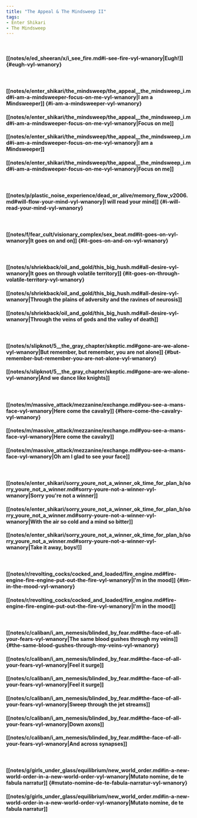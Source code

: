 ```yaml
---
title: "The Appeal & The Mindsweep II"
tags:
- Enter Shikari
- The Mindsweep
---
```

&nbsp;
#### [[notes/e/ed_sheeran/x/i_see_fire.md#i-see-fire-vyl-wnanory|Eugh!]] {#eugh-vyl-wnanory}
&nbsp;
#### [[notes/e/enter_shikari/the_mindsweep/the_appeal__the_mindsweep_i.md#i-am-a-mindsweeper-focus-on-me-vyl-wnanory|I am a Mindsweeper]] {#i-am-a-mindsweeper-vyl-wnanory}
#### [[notes/e/enter_shikari/the_mindsweep/the_appeal__the_mindsweep_i.md#i-am-a-mindsweeper-focus-on-me-vyl-wnanory|Focus on me]]
#### [[notes/e/enter_shikari/the_mindsweep/the_appeal__the_mindsweep_i.md#i-am-a-mindsweeper-focus-on-me-vyl-wnanory|I am a Mindsweeper]]
#### [[notes/e/enter_shikari/the_mindsweep/the_appeal__the_mindsweep_i.md#i-am-a-mindsweeper-focus-on-me-vyl-wnanory|Focus on me]]
&nbsp;
#### [[notes/p/plastic_noise_experience/dead_or_alive/memory_flow_v2006.md#will-flow-your-mind-vyl-wnanory|I will read your mind]] {#i-will-read-your-mind-vyl-wnanory}
&nbsp;
#### [[notes/f/fear_cult/visionary_complex/sex_beat.md#it-goes-on-vyl-wnanory|It goes on and on]] {#it-goes-on-and-on-vyl-wnanory}
&nbsp;
#### [[notes/s/shriekback/oil_and_gold/this_big_hush.md#all-desire-vyl-wnanory|It goes on through volatile territory]] {#it-goes-on-through-volatile-territory-vyl-wnanory}
#### [[notes/s/shriekback/oil_and_gold/this_big_hush.md#all-desire-vyl-wnanory|Through the plains of adversity and the ravines of neurosis]]
#### [[notes/s/shriekback/oil_and_gold/this_big_hush.md#all-desire-vyl-wnanory|Through the veins of gods and the valley of death]]
&nbsp;
#### [[notes/s/slipknot/5__the_gray_chapter/skeptic.md#gone-are-we-alone-vyl-wnanory|But remember, but remember, you are not alone]] {#but-remember-but-remember-you-are-not-alone-vyl-wnanory}
#### [[notes/s/slipknot/5__the_gray_chapter/skeptic.md#gone-are-we-alone-vyl-wnanory|And we dance like knights]]
&nbsp;
#### [[notes/m/massive_attack/mezzanine/exchange.md#you-see-a-mans-face-vyl-wnanory|Here come the cavalry]] {#here-come-the-cavalry-vyl-wnanory}
#### [[notes/m/massive_attack/mezzanine/exchange.md#you-see-a-mans-face-vyl-wnanory|Here come the cavalry]]
#### [[notes/m/massive_attack/mezzanine/exchange.md#you-see-a-mans-face-vyl-wnanory|Oh am I glad to see your face]]
&nbsp;
#### [[notes/e/enter_shikari/sorry_youre_not_a_winner_ok_time_for_plan_b/sorry_youre_not_a_winner.md#sorry-youre-not-a-winner-vyl-wnanory|Sorry you're not a winner]]
#### [[notes/e/enter_shikari/sorry_youre_not_a_winner_ok_time_for_plan_b/sorry_youre_not_a_winner.md#sorry-youre-not-a-winner-vyl-wnanory|With the air so cold and a mind so bitter]]
#### [[notes/e/enter_shikari/sorry_youre_not_a_winner_ok_time_for_plan_b/sorry_youre_not_a_winner.md#sorry-youre-not-a-winner-vyl-wnanory|Take it away, boys!]]
&nbsp;
#### [[notes/r/revolting_cocks/cocked_and_loaded/fire_engine.md#fire-engine-fire-engine-put-out-the-fire-vyl-wnanory|I'm in the mood]] {#im-in-the-mood-vyl-wnanory}
#### [[notes/r/revolting_cocks/cocked_and_loaded/fire_engine.md#fire-engine-fire-engine-put-out-the-fire-vyl-wnanory|I'm in the mood]]
&nbsp;
#### [[notes/c/caliban/i_am_nemesis/blinded_by_fear.md#the-face-of-all-your-fears-vyl-wnanory|The same blood gushes through my veins]] {#the-same-blood-gushes-through-my-veins-vyl-wnanory}
#### [[notes/c/caliban/i_am_nemesis/blinded_by_fear.md#the-face-of-all-your-fears-vyl-wnanory|Feel it surge]]
#### [[notes/c/caliban/i_am_nemesis/blinded_by_fear.md#the-face-of-all-your-fears-vyl-wnanory|Feel it surge]]
#### [[notes/c/caliban/i_am_nemesis/blinded_by_fear.md#the-face-of-all-your-fears-vyl-wnanory|Sweep through the jet streams]]
#### [[notes/c/caliban/i_am_nemesis/blinded_by_fear.md#the-face-of-all-your-fears-vyl-wnanory|Down axons]]
#### [[notes/c/caliban/i_am_nemesis/blinded_by_fear.md#the-face-of-all-your-fears-vyl-wnanory|And across synapses]]
&nbsp;
#### [[notes/g/girls_under_glass/equilibrium/new_world_order.md#in-a-new-world-order-in-a-new-world-order-vyl-wnanory|Mutato nomine, de te fabula narratur]] {#mutato-nomine-de-te-fabula-narratur-vyl-wnanory}
#### [[notes/g/girls_under_glass/equilibrium/new_world_order.md#in-a-new-world-order-in-a-new-world-order-vyl-wnanory|Mutato nomine, de te fabula narratur]]
